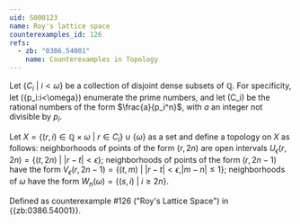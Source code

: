```yaml
---
uid: S000123
name: Roy's lattice space
counterexamples_id: 126
refs:
  - zb: "0386.54001"
    name: Counterexamples in Topology
---
```

Let $\{C_i\ |\ i < \omega\}$ be a collection of disjoint dense subsets of $\mathbb{Q}$. For specificity, let \(\{p_i:i<\omega\}\) enumerate the prime numbers,
and let \(C_i\) be the rational numbers of the form $\frac{a}{p_i^n}$, with $a$ an integer not divisible by $p_i$.

Let $X = \{(r,i) \in \mathbb{Q} \times \omega\ |\ r \in C_i\} \cup \{\omega\}$ as a set and define a topology on $X$ as follows: neighborhoods of points of the form $(r,2n)$ are open intervals $U_\epsilon(r,2n) = \{(t,2n)\ |\ |r-t|<\epsilon\}$; neighborhoods of points of the form $(r,2n-1)$ have the form $V_\epsilon(r,2n-1) = \{(t,m)\ |\ |r-t|<\epsilon, |m-n|\leq 1\}$; neighborhoods of $\omega$ have the form $W_n(\omega) = \{(s,i)\ |\ i \geq 2n\}$.

Defined as counterexample #126 ("Roy's Lattice Space")
in {{zb:0386.54001}}.
